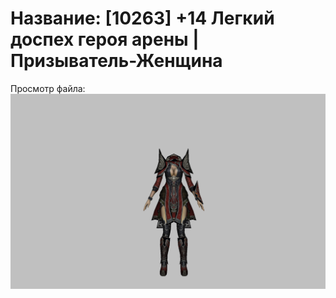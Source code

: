 # Название: [10263] +14 Легкий доспех героя арены | Призыватель-Женщина

Просмотр файла:
![p090031.png](p090031.png)
